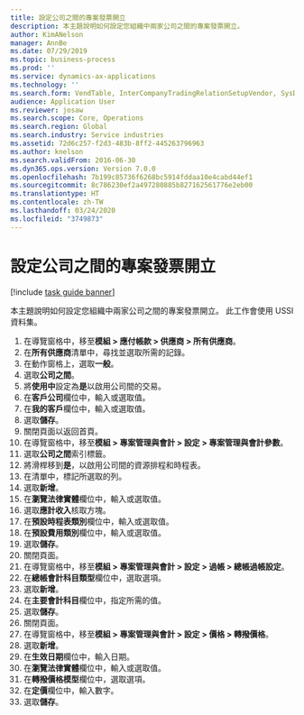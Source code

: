 ```yaml
---
title: 設定公司之間的專案發票開立
description: 本主題說明如何設定您組織中兩家公司之間的專案發票開立。
author: KimANelson
manager: AnnBe
ms.date: 07/29/2019
ms.topic: business-process
ms.prod: ''
ms.service: dynamics-ax-applications
ms.technology: ''
ms.search.form: VendTable, InterCompanyTradingRelationSetupVendor, SysDataAreaSelectLookup, ProjParameters, ProjPosting, ProjTransferPrice
audience: Application User
ms.reviewer: josaw
ms.search.scope: Core, Operations
ms.search.region: Global
ms.search.industry: Service industries
ms.assetid: 72d6c257-f2d3-483b-8ff2-445263796963
ms.author: knelson
ms.search.validFrom: 2016-06-30
ms.dyn365.ops.version: Version 7.0.0
ms.openlocfilehash: 7b199c85736f6268bc5914fddaa10e4cabd44ef1
ms.sourcegitcommit: 8c786230ef2a497280885b827162561776e2eb00
ms.translationtype: HT
ms.contentlocale: zh-TW
ms.lasthandoff: 03/24/2020
ms.locfileid: "3749873"
---
```

# <a name="configure-intercompany-project-invoicing"></a>設定公司之間的專案發票開立

[!include [task guide banner](../../includes/task-guide-banner.md)]

本主題說明如何設定您組織中兩家公司之間的專案發票開立。 此工作會使用 USSI 資料集。

1. 在導覽窗格中，移至**模組 > 應付帳款 > 供應商 > 所有供應商**。
2. 在**所有供應商**清單中，尋找並選取所需的記錄。
3. 在動作窗格上，選取**一般**。
4. 選取**公司之間**。
5. 將**使用中**設定為**是**以啟用公司間的交易。
6. 在**客戶公司**欄位中，輸入或選取值。
7. 在**我的客戶**欄位中，輸入或選取值。
8. 選取**儲存**。
9. 關閉頁面以返回首頁。
10. 在導覽窗格中，移至**模組 > 專案管理與會計 > 設定 > 專案管理與會計參數**。
11. 選取**公司之間**索引標籤。
12. 將滑桿移到**是**，以啟用公司間的資源排程和時程表。
13. 在清單中，標記所選取的列。
14. 選取**新增**。
15. 在**瀏覽法律實體**欄位中，輸入或選取值。
16. 選取**應計收入**核取方塊。
17. 在**預設時程表類別**欄位中，輸入或選取值。
18. 在**預設費用類別**欄位中，輸入或選取值。
19. 選取**儲存**。
20. 關閉頁面。
21. 在導覽窗格中，移至**模組 > 專案管理與會計 > 設定 > 過帳 > 總帳過帳設定**。
22. 在**總帳會計科目類型**欄位中，選取選項。
23. 選取**新增**。
24. 在**主要會計科目**欄位中，指定所需的值。
25. 選取**儲存**。
26. 關閉頁面。
27. 在導覽窗格中，移至**模組 > 專案管理與會計 > 設定 > 價格 > 轉撥價格**。
28. 選取**新增**。
29. 在**生效日期**欄位中，輸入日期。
30. 在**瀏覽法律實體**欄位中，輸入或選取值。
31. 在**轉撥價格模型**欄位中，選取選項。
32. 在**定價**欄位中，輸入數字。
33. 選取**儲存**。

